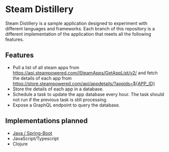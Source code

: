 # Steam Distillery

Steam Distillery is a sample application designed to experiment with different languages and
frameworks. Each branch of this repository is a different implementation of the application that
meets all the following features.

## Features

* Pull a list of all steam apps from https://api.steampowered.com/ISteamApps/GetAppList/v2/ and
  fetch the details of each app from https://store.steampowered.com/api/appdetails/?appids=${APP_ID}
* Store the details of each app in a database.
* Schedule a task to update the app database every hour. The task should not run if the previous
  task is still processing.
* Expose a GraphQL endpoint to query the database.

## Implementations planned
* [Java / Spring-Boot](https://github.com/AzGoalie/steam-distillery/tree/spring-boot)
* JavaScript/Typescript
* Clojure
